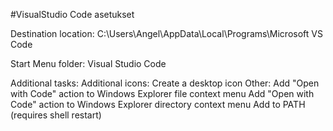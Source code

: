 #VisualStudio Code asetukset

Destination location:
      C:\Users\Angel\AppData\Local\Programs\Microsoft VS Code

Start Menu folder:
      Visual Studio Code

Additional tasks:
      Additional icons:
         Create a desktop icon
      Other:
         Add "Open with Code" action to Windows Explorer file context menu
         Add "Open with Code" action to Windows Explorer directory context menu
         Add to PATH (requires shell restart)
